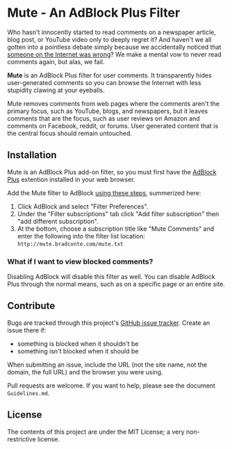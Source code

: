 Mute - An AdBlock Plus Filter
===
Who hasn't innocently started to read comments on a newspaper article, blog post, or YouTube video only to deeply regret it? And haven't we all gotten into a pointless debate simply because we accidentally noticed that [someone on the Internet was wrong](http://xkcd.com/386/)? We make a mental vow to never read comments again, but alas, we fail.

**Mute** is an AdBlock Plus filter for user comments. It transparently hides user-generated comments so you can browse the Internet with less stupidity clawing at your eyeballs.

Mute removes comments from web pages where the comments aren't the primary focus, such as YouTube, blogs, and newspapers, but it leaves comments that are the focus, such as user reviews on Amazon and comments on Facebook, reddit, or forums. User generated content that is the central focus should remain untouched.

Installation
---
Mute is an AdBlock Plus add-on filter, so you must first have the [AdBlock Plus](http://adblockplus.org) extention installed in your web browser.

Add the Mute filter to AdBlock [using these steps](http://adblockplus.org/en/getting_started#add-subscription), summerized here:

1. Click AdBlock and select "Filter Preferences".
2. Under the "Filter subscriptions" tab click "Add filter subscription" then "add different subscription".
3. At the bottom, choose a subscription title like "Mute Comments" and enter the following into the filter list location: `http://mute.bradconte.com/mute.txt`

### What if I want to view blocked comments?
Disabling AdBlock will disable this filter as well. You can disable AdBlock Plus through the normal means, such as on a specific page or an entire site.

Contribute
---
Bugs are tracked through this project's [GitHub issue tracker](https://github.com/B-Con/mute/issues). Create an issue there if:

* something is blocked when it shouldn't be
* something isn't blocked when it should be

When submitting an issue, include the URL (not the site name, not the domain, the full URL) and the browser you were using.

Pull requests are welcome. If you want to help, please see the document `Guidelines.md`.

License
---
The contents of this project are under the MIT License; a very non-restrictive license.
